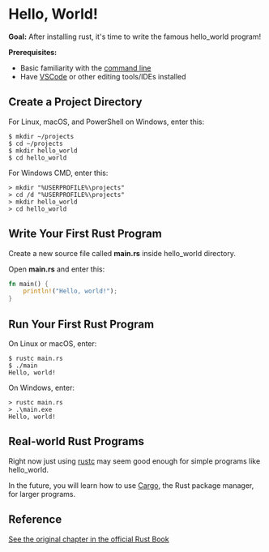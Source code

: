 # Hello, World!

**Goal:** After installing rust, it's time to write the famous hello_world program!

**Prerequisites:**
- Basic familiarity with the [command line](https://tutorial.djangogirls.org/en/intro_to_command_line/)
- Have [VSCode](https://code.visualstudio.com/download) or other editing tools/IDEs installed

## Create a Project Directory

For Linux, macOS, and PowerShell on Windows, enter this:
```
$ mkdir ~/projects
$ cd ~/projects
$ mkdir hello_world
$ cd hello_world
```
For Windows CMD, enter this:
```
> mkdir "%USERPROFILE%\projects"
> cd /d "%USERPROFILE%\projects"
> mkdir hello_world
> cd hello_world
```

## Write Your First Rust Program

Create a new source file called **main.rs** inside hello_world directory.

Open **main.rs** and enter this:
```rust
fn main() {
    println!("Hello, world!");
}
```

## Run Your First Rust Program

On Linux or macOS, enter:
```
$ rustc main.rs
$ ./main
Hello, world!
```
On Windows, enter:
```
> rustc main.rs
> .\main.exe
Hello, world!
```

## Real-world Rust Programs

Right now just using [rustc](https://doc.rust-lang.org/rustc/what-is-rustc.html) may seem good enough for simple programs like hello_world. 

In the future, you will learn how to use [Cargo](https://doc.rust-lang.org/cargo/), the Rust package manager, for larger programs.

## Reference

[See the original chapter in the official Rust Book](https://doc.rust-lang.org/book/ch01-02-hello-world.html)
